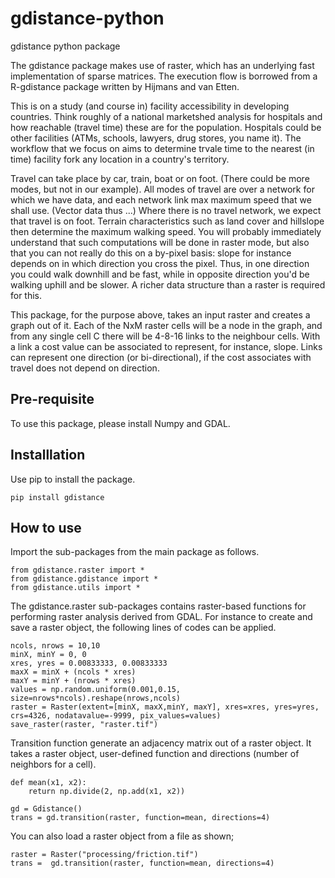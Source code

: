 # gdistance-python
gdistance python package


The gdistance package makes use of raster, which has an underlying fast implementation of sparse matrices. 
The execution flow is borrowed from a R-gdistance package written by Hijmans and van Etten.

This is on a study (and course in) facility accessibility in developing countries.  Think roughly of a national marketshed analysis for hospitals and how reachable (travel time) these are for the population.  Hospitals could be other facilities (ATMs, schools, lawyers, drug stores, you name it).  The workflow that we focus on aims to determine trvale time to the nearest (in time) facility fork any location in a country's territory.

Travel can take place by car, train, boat or on foot.  (There could be more modes, but not in our example).  All modes of travel are over a network for which we have data, and each network link max  maximum speed that we shall use.  (Vector data thus ...)  Where there is no travel network, we expect that travel is on foot.  Terrain characteristics such as land cover and hillslope then determine the maximum walking speed.  You will probably immediately understand that such computations will be done in raster mode, but also that you can not really do this on a by-pixel basis: slope for instance depends on in which direction you cross the pixel.  Thus, in one direction you could walk downhill and be fast, while in opposite direction you'd be walking uphill and be slower.  A richer data structure than a raster is required for this.

This package, for the purpose above, takes an input raster and creates a graph out of it.  Each of the NxM raster cells will be a node in the graph, and from any single cell C there will be 4-8-16 links to the neighbour cells.  With a link a cost value can be associated to represent, for instance, slope.  Links can represent one direction (or bi-directional), if the cost associates with travel does not depend on direction.

<h2>Pre-requisite</h2>

To use this package, please install Numpy and GDAL.

<h2>Installlation</h2>

Use pip to install the package.

    pip install gdistance

<h2>How to use</h2>
Import the sub-packages from the main package as follows.

    from gdistance.raster import *
    from gdistance.gdistance import *
    from gdistance.utils import *

The gdistance.raster sub-packages contains raster-based functions for performing raster analysis derived from GDAL. For instance to create and save a raster object, the following lines of codes can be applied.
    
    ncols, nrows = 10,10
    minX, minY = 0, 0
    xres, yres = 0.00833333, 0.00833333
    maxX = minX + (ncols * xres)
    maxY = minY + (nrows * xres)
    values = np.random.uniform(0.001,0.15, size=nrows*ncols).reshape(nrows,ncols)
    raster = Raster(extent=[minX, maxX,minY, maxY], xres=xres, yres=yres, crs=4326, nodatavalue=-9999, pix_values=values)
    save_raster(raster, "raster.tif")

Transition function generate an adjacency matrix out of a raster object. It takes a raster object, user-defined function and directions (number of neighbors for a cell).

    def mean(x1, x2):
        return np.divide(2, np.add(x1, x2))
    
    gd = Gdistance()
    trans = gd.transition(raster, function=mean, directions=4)
    
 You can also load a raster object from a file as shown;
 
    raster = Raster("processing/friction.tif")
    trans =  gd.transition(raster, function=mean, directions=4)
    
  

